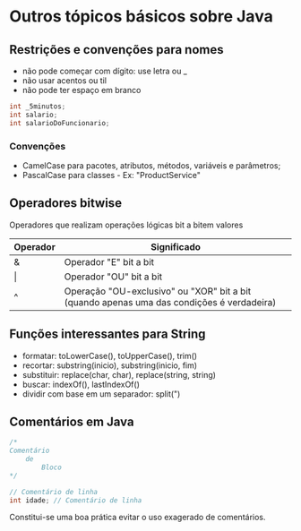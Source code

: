 # Outros tópicos básicos sobre Java

## Restrições e convenções para nomes

- não pode começar com dígito: use letra ou _
- não usar acentos ou til
- não pode ter espaço em branco

~~~java
int _5minutos;
int salario;
int salarioDoFuncionario;
~~~

### Convenções

- CamelCase para pacotes, atributos, métodos, variáveis e parâmetros;
- PascalCase para classes - Ex: "ProductService"


## Operadores bitwise

Operadores que realizam operações lógicas bit a bitem valores

Operador | Significado
--- | ---
& | Operador "E" bit a bit
\| | Operador "OU" bit a bit
^ | Operação "OU-exclusivo" ou "XOR" bit a bit (quando apenas uma das condições é verdadeira)

## Funções interessantes para String

- formatar: toLowerCase(), toUpperCase(), trim()
- recortar: substring(inicio), substring(inicio, fim)
- substituir: replace(char, char), replace(string, string)
- buscar: indexOf(), lastIndexOf()
- dividir com base em um separador: split(")

## Comentários em Java

~~~java
/*
Comentário
    de 
        Bloco
*/

// Comentário de linha
int idade; // Comentário de linha
~~~

Constitui-se uma boa prática evitar o uso exagerado de comentários.

